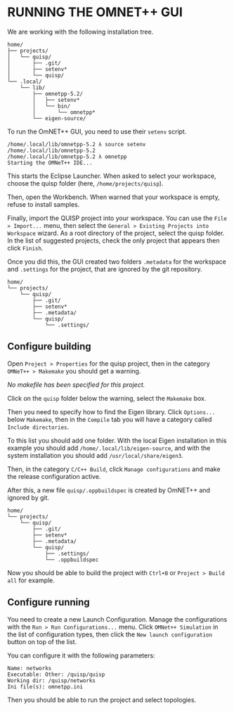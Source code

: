 # RUNNING THE OMNET++ GUI

We are working with the following installation tree.

```
home/
├── projects/
│   └── quisp/
│       ├── .git/
│       ├── setenv*
│       └── quisp/
└── .local/
    └── lib/
        ├── omnetpp-5.2/
        │   ├── setenv*
        │   └── bin/
        │       └── omnetpp*
        └── eigen-source/
```

To run the OmNET++ GUI, you need to use their `setenv` script.

```
/home/.local/lib/omnetpp-5.2 λ source setenv
/home/.local/lib/omnetpp-5.2
/home/.local/lib/omnetpp-5.2 λ omnetpp
Starting the OMNeT++ IDE...
```

This starts the Eclipse Launcher. When asked to select your workspace,
choose the quisp folder (here, `/home/projects/quisp`).

Then, open the Workbench. When warned that your workspace is empty, refuse
to install samples.

Finally, import the QUISP project into your workspace. You can use the
`File > Import...` menu, then select the `General > Existing Projects into Workspace`
wizard. As a root directory of the project, select the quisp folder.
In the list of suggested projects, check the only project that appears then
click `Finish`.

Once you did this, the GUI created two folders `.metadata` for the workspace and
`.settings` for the project, that are ignored by the git repository.

```
home/
└── projects/
    └── quisp/
        ├── .git/
        ├── setenv*
        ├── .metadata/
        └── quisp/
            └── .settings/
```

## Configure building

Open `Project > Properties` for the quisp project, then in the category `OMNeT++ > Makemake`
you should get a warning.

*No makefile has been specified for this project.*

Click on the `quisp` folder below the warning, select the `Makemake` box.

Then you need to specify how to find the Eigen library. Click `Options...` below
`Makemake`, then in the `Compile` tab you will have a category called
`Include directories`.

To this list you should add one folder. With the local Eigen installation in
this example you should add `/home/.local/lib/eigen-source`, and with the system
installation you should add `/usr/local/share/eigen3`.

Then, in the category `C/C++ Build`, click `Manage configurations` and make the
release configuration active.

After this, a new file `quisp/.oppbuildspec` is created by OmNET++ and ignored
by git.

```
home/
└── projects/
    └── quisp/
        ├── .git/
        ├── setenv*
        ├── .metadata/
        └── quisp/
            ├── .settings/
            └── .oppbuildspec
```

Now you should be able to build the project with `Ctrl+B` or `Project > Build all`
for example.

## Configure running

You need to create a new Launch Configuration. Manage the configurations with
the `Run > Run Configurations...` menu. Click `OMNet++ Simulation` in the list
of configuration types, then click the `New launch configuration` button on
top of the list.

You can configure it with the following parameters:

```
Name: networks
Executable: Other: /quisp/quisp
Working dir: /quisp/networks
Ini file(s): omnetpp.ini
```

Then you should be able to run the project and select topologies.
